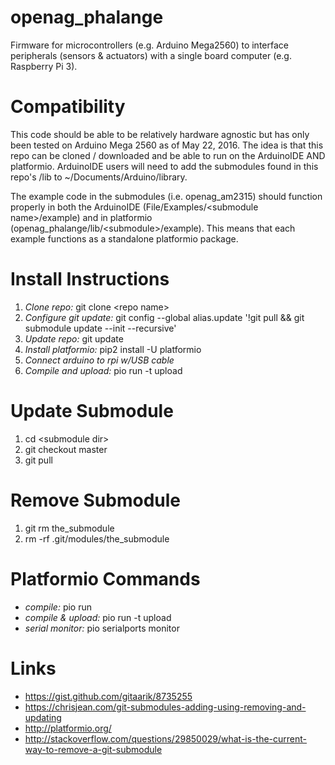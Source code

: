 # openag_phalange
Firmware for microcontrollers (e.g. Arduino Mega2560) to interface peripherals (sensors &amp; actuators) with a single board computer (e.g. Raspberry Pi 3).

# Compatibility 
This code should be able to be relatively hardware agnostic but has only been tested on Arduino Mega 2560 as of May 22, 2016. 
The idea is that this repo can be cloned / downloaded and be able to run on the ArduinoIDE AND platformio. ArduinoIDE users will need to add the submodules found in this repo's /lib to ~/Documents/Arduino/library.

The example code in the submodules (i.e. openag_am2315) should function properly in both the ArduinoIDE (File/Examples/\<submodule name\>/example) and in platformio (openag_phalange/lib/\<submodule\>/example). This means that each example functions as a standalone platformio package. 


# Install Instructions
1. *Clone repo:* git clone \<repo name\> 
2. *Configure git update:* git config --global alias.update '!git pull && git submodule update --init --recursive'
3. *Update repo:* git update
4. *Install platformio:* pip2 install -U platformio
5. *Connect arduino to rpi w/USB cable*
6. *Compile and upload:* pio run -t upload

# Update Submodule
1. cd \<submodule dir\>
2. git checkout master
3. git pull

# Remove Submodule
1. git rm the_submodule
2. rm -rf .git/modules/the_submodule

# Platformio Commands
* *compile:* pio run
* *compile & upload:* pio run -t upload
* *serial monitor:* pio serialports monitor

# Links
* https://gist.github.com/gitaarik/8735255
* https://chrisjean.com/git-submodules-adding-using-removing-and-updating
* http://platformio.org/
* http://stackoverflow.com/questions/29850029/what-is-the-current-way-to-remove-a-git-submodule
